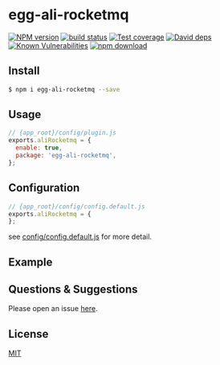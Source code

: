 # egg-ali-rocketmq

[![NPM version][npm-image]][npm-url]
[![build status][travis-image]][travis-url]
[![Test coverage][codecov-image]][codecov-url]
[![David deps][david-image]][david-url]
[![Known Vulnerabilities][snyk-image]][snyk-url]
[![npm download][download-image]][download-url]

[npm-image]: https://img.shields.io/npm/v/egg-ali-rocketmq.svg?style=flat-square
[npm-url]: https://npmjs.org/package/egg-ali-rocketmq
[travis-image]: https://img.shields.io/travis/eggjs/egg-ali-rocketmq.svg?style=flat-square
[travis-url]: https://travis-ci.org/eggjs/egg-ali-rocketmq
[codecov-image]: https://img.shields.io/codecov/c/github/eggjs/egg-ali-rocketmq.svg?style=flat-square
[codecov-url]: https://codecov.io/github/eggjs/egg-ali-rocketmq?branch=master
[david-image]: https://img.shields.io/david/eggjs/egg-ali-rocketmq.svg?style=flat-square
[david-url]: https://david-dm.org/eggjs/egg-ali-rocketmq
[snyk-image]: https://snyk.io/test/npm/egg-ali-rocketmq/badge.svg?style=flat-square
[snyk-url]: https://snyk.io/test/npm/egg-ali-rocketmq
[download-image]: https://img.shields.io/npm/dm/egg-ali-rocketmq.svg?style=flat-square
[download-url]: https://npmjs.org/package/egg-ali-rocketmq

<!--
Description here.
-->

## Install

```bash
$ npm i egg-ali-rocketmq --save
```

## Usage

```js
// {app_root}/config/plugin.js
exports.aliRocketmq = {
  enable: true,
  package: 'egg-ali-rocketmq',
};
```

## Configuration

```js
// {app_root}/config/config.default.js
exports.aliRocketmq = {
};
```

see [config/config.default.js](config/config.default.js) for more detail.

## Example

<!-- example here -->

## Questions & Suggestions

Please open an issue [here](https://github.com/eggjs/egg/issues).

## License

[MIT](LICENSE)
